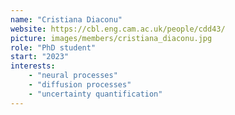 ```yaml
---
name: "Cristiana Diaconu"
website: https://cbl.eng.cam.ac.uk/people/cdd43/ 
picture: images/members/cristiana_diaconu.jpg
role: "PhD student" 
start: "2023"
interests:
    - "neural processes"
    - "diffusion processes"
    - "uncertainty quantification"
---
```


